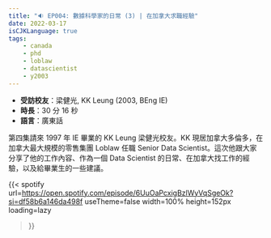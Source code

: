 ```yaml
---
title: "🔉 EP004: 數據科學家的日常 (3) | 在加拿大求職經驗"
date: 2022-03-17
isCJKLanguage: true
tags:
    - canada
    - phd
    - loblaw
    - datascientist
    - y2003
---
```


- **受訪校友**：梁健光, KK Leung (2003, BEng IE)
- **時長**：30 分 16 秒
- **語言**：廣東話

<!--more-->

第四集請來 1997 年 IE 畢業的 KK Leung 梁健光校友。KK 現居加拿大多倫多，在加拿大最大規模的零售集團 Loblaw 任職 Senior Data Scientist。這次他跟大家分享了他的工作內容、作為一個 Data Scientist 的日常、在加拿大找工作的經驗，以及給畢業生的一些建議。

{{< spotify 
  url=https://open.spotify.com/episode/6UuOaPcxigBzlWyVqSgeOk?si=df58b6a146da498f
  useTheme=false
  width=100%
  height=152px
  loading=lazy
>}}